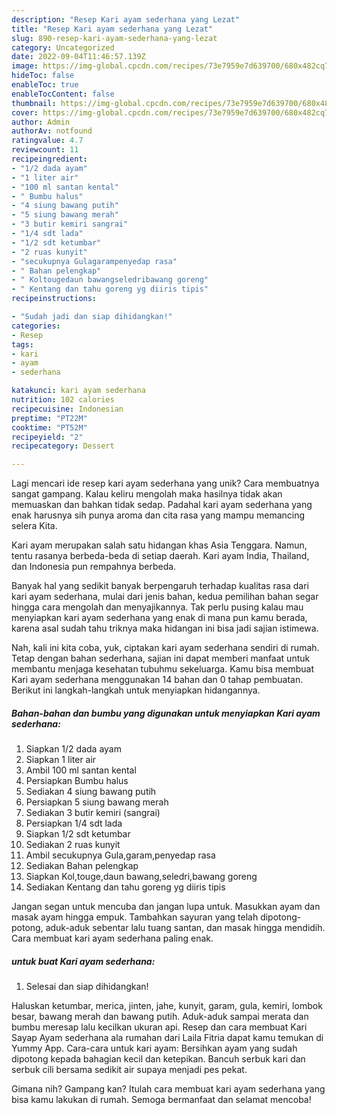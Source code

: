 ```yaml
---
description: "Resep Kari ayam sederhana yang Lezat"
title: "Resep Kari ayam sederhana yang Lezat"
slug: 890-resep-kari-ayam-sederhana-yang-lezat
category: Uncategorized
date: 2022-09-04T11:46:57.139Z
image: https://img-global.cpcdn.com/recipes/73e7959e7d639700/680x482cq70/kari-ayam-sederhana-foto-resep-utama.jpg
hideToc: false
enableToc: true
enableTocContent: false
thumbnail: https://img-global.cpcdn.com/recipes/73e7959e7d639700/680x482cq70/kari-ayam-sederhana-foto-resep-utama.jpg
cover: https://img-global.cpcdn.com/recipes/73e7959e7d639700/680x482cq70/kari-ayam-sederhana-foto-resep-utama.jpg
author: Admin
authorAv: notfound
ratingvalue: 4.7
reviewcount: 11
recipeingredient:
- "1/2 dada ayam"
- "1 liter air"
- "100 ml santan kental"
- " Bumbu halus"
- "4 siung bawang putih"
- "5 siung bawang merah"
- "3 butir kemiri sangrai"
- "1/4 sdt lada"
- "1/2 sdt ketumbar"
- "2 ruas kunyit"
- "secukupnya Gulagarampenyedap rasa"
- " Bahan pelengkap"
- " Koltougedaun bawangseledribawang goreng"
- " Kentang dan tahu goreng yg diiris tipis"
recipeinstructions:

- "Sudah jadi dan siap dihidangkan!"
categories:
- Resep
tags:
- kari
- ayam
- sederhana

katakunci: kari ayam sederhana 
nutrition: 102 calories
recipecuisine: Indonesian
preptime: "PT22M"
cooktime: "PT52M"
recipeyield: "2"
recipecategory: Dessert

---
```





Lagi mencari ide resep kari ayam sederhana yang unik? Cara membuatnya sangat gampang. Kalau keliru mengolah maka hasilnya tidak akan memuaskan dan bahkan tidak sedap. Padahal kari ayam sederhana yang enak harusnya sih punya aroma dan cita rasa yang mampu memancing selera Kita.





Kari ayam merupakan salah satu hidangan khas Asia Tenggara. Namun, tentu rasanya berbeda-beda di setiap daerah. Kari ayam India, Thailand, dan Indonesia pun rempahnya berbeda.

Banyak hal yang sedikit banyak berpengaruh terhadap kualitas rasa dari kari ayam sederhana, mulai dari jenis bahan, kedua pemilihan bahan segar hingga cara mengolah dan menyajikannya. Tak perlu pusing kalau mau menyiapkan kari ayam sederhana yang enak di mana pun kamu berada, karena asal sudah tahu triknya maka hidangan ini bisa jadi sajian istimewa.






Nah, kali ini kita coba, yuk, ciptakan kari ayam sederhana sendiri di rumah. Tetap dengan bahan sederhana, sajian ini dapat memberi manfaat untuk membantu menjaga kesehatan tubuhmu sekeluarga. Kamu bisa membuat Kari ayam sederhana menggunakan 14 bahan dan 0 tahap pembuatan. Berikut ini langkah-langkah untuk menyiapkan hidangannya.

<!--inarticleads1-->

##### Bahan-bahan dan bumbu yang digunakan untuk menyiapkan Kari ayam sederhana:

1. Siapkan 1/2 dada ayam
1. Siapkan 1 liter air
1. Ambil 100 ml santan kental
1. Persiapkan  Bumbu halus
1. Sediakan 4 siung bawang putih
1. Persiapkan 5 siung bawang merah
1. Sediakan 3 butir kemiri (sangrai)
1. Persiapkan 1/4 sdt lada
1. Siapkan 1/2 sdt ketumbar
1. Sediakan 2 ruas kunyit
1. Ambil secukupnya Gula,garam,penyedap rasa
1. Sediakan  Bahan pelengkap
1. Siapkan  Kol,touge,daun bawang,seledri,bawang goreng
1. Sediakan  Kentang dan tahu goreng yg diiris tipis


Jangan segan untuk mencuba dan jangan lupa untuk. Masukkan ayam dan masak ayam hingga empuk. Tambahkan sayuran yang telah dipotong-potong, aduk-aduk sebentar lalu tuang santan, dan masak hingga mendidih. Cara membuat kari ayam sederhana paling enak. 

<!--inarticleads2-->

#####  untuk buat Kari ayam sederhana:


1. Selesai dan siap dihidangkan!

Haluskan ketumbar, merica, jinten, jahe, kunyit, garam, gula, kemiri, lombok besar, bawang merah dan bawang putih. Aduk-aduk sampai merata dan bumbu meresap lalu kecilkan ukuran api. Resep dan cara membuat Kari Sayap Ayam sederhana ala rumahan dari Laila Fitria dapat kamu temukan di Yummy App. Cara-cara untuk kari ayam: Bersihkan ayam yang sudah dipotong kepada bahagian kecil dan ketepikan. Bancuh serbuk kari dan serbuk cili bersama sedikit air supaya menjadi pes pekat. 

Gimana nih? Gampang kan? Itulah cara membuat kari ayam sederhana yang bisa kamu lakukan di rumah. Semoga bermanfaat dan selamat mencoba!
